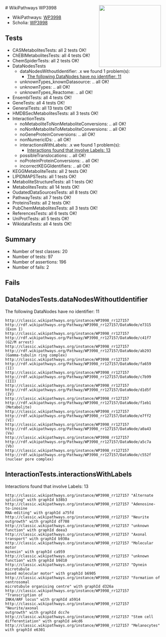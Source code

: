 <img style="float: right; width: 200px" src="https://upload.wikimedia.org/wikipedia/commons/thumb/8/83/Wplogo_with_text_500.png/640px-Wplogo_with_text_500.png" />
# WikiPathways WP3998

* WikiPathways: [WP3998](https://wikipathways.org/pathways/WP3998)
* Scholia: [WP3998](https://scholia.toolforge.org/wikipathways/WP3998)
## Tests
* CASMetabolitesTests: all 2 tests OK!
* ChEBIMetabolitesTests: all 4 tests OK!
* ChemSpiderTests: all 2 tests OK!
* DataNodesTests
    * dataNodesWithoutIdentifier: .x we found 1 problem(s):
        * [The following DataNodes have no identifier: 11](#8792c491)
    * unknownTypes_knownDatasource: .. all OK!
    * unknownTypes: .. all OK!
    * unknownTypes_Reactome: .. all OK!
* EnsemblTests: all 4 tests OK!
* GeneTests: all 4 tests OK!
* GeneralTests: all 13 tests OK!
* HMDBSecMetabolitesTests: all 3 tests OK!
* InteractionTests
    * noMetaboliteToNonMetaboliteConversions: .. all OK!
    * noNonMetaboliteToMetaboliteConversions: .. all OK!
    * noGeneProteinConversions: .. all OK!
    * nonNumericIDs: .. all OK!
    * interactionsWithLabels: .x we found 1 problem(s):
        * [Interactions found that involve Labels: 13](#fe97a8bb)
    * possibleTranslocations: .. all OK!
    * noProteinProteinConversions: .. all OK!
    * incorrectKEGGIdentifiers: .. all OK!
* KEGGMetaboliteTests: all 2 tests OK!
* LIPIDMAPSTests: all 1 tests OK!
* MetaboliteStructureTests: all 1 tests OK!
* MetabolitesTests: all 14 tests OK!
* OudatedDataSourcesTests: all 8 tests OK!
* PathwayTests: all 7 tests OK!
* ProteinsTests: all 2 tests OK!
* PubChemMetabolitesTests: all 3 tests OK!
* ReferencesTests: all 6 tests OK!
* UniProtTests: all 5 tests OK!
* WikidataTests: all 4 tests OK!


## Summary

* Number of test classes: 20
* Number of tests: 97
* Number of assertions: 196
* Number of fails: 2

## Fails

<a name="8792c491" />

## DataNodesTests.dataNodesWithoutIdentifier

The following DataNodes have no identifier: 11
```
http://classic.wikipathways.org/instance/WP3998_rr127157 http://rdf.wikipathways.org/Pathway/WP3998_rr127157/DataNode/e7315 (Exon I)
http://classic.wikipathways.org/instance/WP3998_rr127157 http://rdf.wikipathways.org/Pathway/WP3998_rr127157/DataNode/c41f7 (G2/M arrest)
http://classic.wikipathways.org/instance/WP3998_rr127157 http://rdf.wikipathways.org/Pathway/WP3998_rr127157/DataNode/ab293 (Gamma-tubulin ring complex)
http://classic.wikipathways.org/instance/WP3998_rr127157 http://rdf.wikipathways.org/Pathway/WP3998_rr127157/DataNode/fa659 (II)
http://classic.wikipathways.org/instance/WP3998_rr127157 http://rdf.wikipathways.org/Pathway/WP3998_rr127157/DataNode/c7b99 (III)
http://classic.wikipathways.org/instance/WP3998_rr127157 http://rdf.wikipathways.org/Pathway/WP3998_rr127157/DataNode/d1d5f (IV)
http://classic.wikipathways.org/instance/WP3998_rr127157 http://rdf.wikipathways.org/Pathway/WP3998_rr127157/DataNode/f1eb1 (Metabolite)
http://classic.wikipathways.org/instance/WP3998_rr127157 http://rdf.wikipathways.org/Pathway/WP3998_rr127157/DataNode/e7ff2 (VI)
http://classic.wikipathways.org/instance/WP3998_rr127157 http://rdf.wikipathways.org/Pathway/WP3998_rr127157/DataNode/a0a43 (Va)
http://classic.wikipathways.org/instance/WP3998_rr127157 http://rdf.wikipathways.org/Pathway/WP3998_rr127157/DataNode/a5c7a (Vb)
http://classic.wikipathways.org/instance/WP3998_rr127157 http://rdf.wikipathways.org/Pathway/WP3998_rr127157/DataNode/c552f (nuclear pore complex)
```

<a name="fe97a8bb" />

## InteractionTests.interactionsWithLabels

Interactions found that involve Labels: 13
```
http://classic.wikipathways.org/instance/WP3998_rr127157 "Alternate splicing" with graphId b38b3
http://classic.wikipathways.org/instance/WP3998_rr127157 "Adenosine-to-inosine
RNA-editing" with graphId a75fd
http://classic.wikipathways.org/instance/WP3998_rr127157 "Neurite outgrowth" with graphId df708
http://classic.wikipathways.org/instance/WP3998_rr127157 "unknown
function" with graphId deea3
http://classic.wikipathways.org/instance/WP3998_rr127157 "Axonal transport" with graphId b930a
http://classic.wikipathways.org/instance/WP3998_rr127157 "Molecular motor 
kinesin" with graphId ca959
http://classic.wikipathways.org/instance/WP3998_rr127157 "unknown
function" with graphId b9d10
http://classic.wikipathways.org/instance/WP3998_rr127157 "Dynein microtubule 
based molecular motor" with graphId b6905
http://classic.wikipathways.org/instance/WP3998_rr127157 "Formation of centrosomal
microtubule organising centre" with graphId d326a
http://classic.wikipathways.org/instance/WP3998_rr127157 "Transcription of 
INK4/ARF locus" with graphId a5914
http://classic.wikipathways.org/instance/WP3998_rr127157 "Neurite/axonal 
outgrowth" with graphId dcc7e
http://classic.wikipathways.org/instance/WP3998_rr127157 "Stem cell 
differentiation" with graphId a4cd6
http://classic.wikipathways.org/instance/WP3998_rr127157 "Melanocytes" with graphId e6301
```

